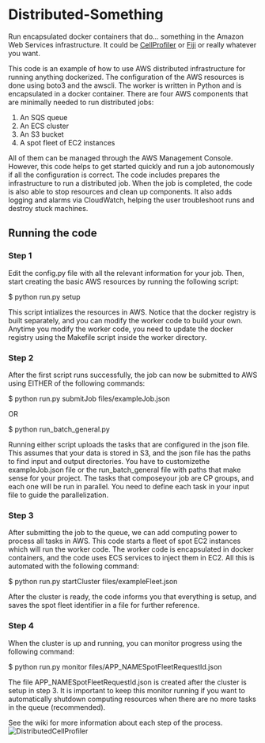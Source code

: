 # Distributed-Something
Run encapsulated docker containers that do... something in the Amazon Web Services infrastructure.
It could be [CellProfiler](https://github.com/CellProfiler/Distributed-CellProfiler) or [Fiji](https://github.com/CellProfiler/Distributed-Fiji) or really whatever you want.

This code is an example of how to use AWS distributed infrastructure for running anything dockerized.
The configuration of the AWS resources is done using boto3 and the awscli. The worker is written in Python 
and is encapsulated in a docker container. There are four AWS components that are minimally 
needed to run distributed jobs:

1. An SQS queue
2. An ECS cluster
3. An S3 bucket
4. A spot fleet of EC2 instances

All of them can be managed through the AWS Management Console. However, this code helps to get
started quickly and run a job autonomously if all the configuration is correct. The code includes 
prepares the infrastructure to run a distributed job. When the job is completed, the code is also 
able to stop resources and clean up components. It also adds logging and alarms via CloudWatch, 
helping the user troubleshoot runs and destroy stuck machines.

## Running the code

### Step 1
Edit the config.py file with all the relevant information for your job. Then, start creating 
the basic AWS resources by running the following script:

 $ python run.py setup

This script intializes the resources in AWS. Notice that the docker registry is built separately,
and you can modify the worker code to build your own. Anytime you modify the worker code, you need
to update the docker registry using the Makefile script inside the worker directory.

### Step 2
After the first script runs successfully, the job can now be submitted to AWS using EITHER of the 
following commands:

 $ python run.py submitJob files/exampleJob.json
 
 OR
 
 $ python run_batch_general.py

Running either script uploads the tasks that are configured in the json file. This assumes that your 
data is stored in S3, and the json file has the paths to find input and output directories. You have to 
customizethe exampleJob.json file or the run_batch_general file with paths that make sense for your project. 
The tasks that composeyour job are CP groups, and each one will be run in parallel. You need to define each 
task in your input file to guide the parallelization.

### Step 3
After submitting the job to the queue, we can add computing power to process all tasks in AWS. This
code starts a fleet of spot EC2 instances which will run the worker code. The worker code is encapsulated
in docker containers, and the code uses ECS services to inject them in EC2. All this is automated
with the following command:

 $ python run.py startCluster files/exampleFleet.json

After the cluster is ready, the code informs you that everything is setup, and saves the spot fleet identifier 
in a file for further reference.

### Step 4
When the cluster is up and running, you can monitor progress using the following command:

 $ python run.py monitor files/APP_NAMESpotFleetRequestId.json

The file APP_NAMESpotFleetRequestId.json is created after the cluster is setup in step 3. It is 
important to keep this monitor running if you want to automatically shutdown computing resources
when there are no more tasks in the queue (recommended).

See the wiki for more information about each step of the process.
![DistributedCellProfiler](https://user-images.githubusercontent.com/6721515/112663404-2a58c580-8e2f-11eb-8ff9-68ab2b1a1b70.png)

